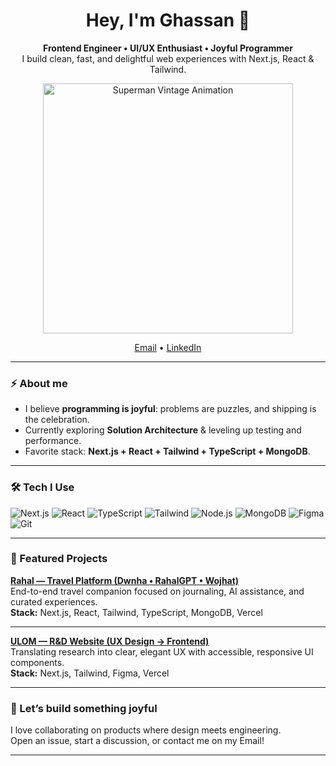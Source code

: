 <!-- Profile Header -->
<h1 align="center">Hey, I'm Ghassan 👋</h1>
<p align="center">
  <b>Frontend Engineer • UI/UX Enthusiast • Joyful Programmer</b><br/>
  I build clean, fast, and delightful web experiences with Next.js, React & Tailwind.
</p>

<!-- Programming GIF -->
<p align="center">
  <img src="https://media.giphy.com/media/10bKPDUM5H7m7u/giphy.gif" width="400" alt="Superman Vintage Animation">
</p>

<p align="center">
  <a href="mailto:eng.ghassanebbi@gmail.com">Email</a> •
  <a href="https://www.linkedin.com/in/ghassan-ebbi" target="_blank">LinkedIn</a> 
</p>

---

### ⚡ About me
- I believe **programming is joyful**: problems are puzzles, and shipping is the celebration.
- Currently exploring **Solution Architecture** & leveling up testing and performance.
- Favorite stack: **Next.js + React + Tailwind + TypeScript + MongoDB**.

---

### 🛠️ Tech I Use
<p>
  <img alt="Next.js" src="https://img.shields.io/badge/Next.js-000?logo=nextdotjs&logoColor=fff" />
  <img alt="React" src="https://img.shields.io/badge/React-20232A?logo=react" />
  <img alt="TypeScript" src="https://img.shields.io/badge/TypeScript-3178C6?logo=typescript&logoColor=fff" />
  <img alt="Tailwind" src="https://img.shields.io/badge/Tailwind-0ea5e9?logo=tailwindcss&logoColor=fff" />
  <img alt="Node.js" src="https://img.shields.io/badge/Node.js-43853D?logo=nodedotjs&logoColor=fff" />
  <img alt="MongoDB" src="https://img.shields.io/badge/MongoDB-116149?logo=mongodb&logoColor=fff" />
  <img alt="Figma" src="https://img.shields.io/badge/Figma-1ABCFE?logo=figma&logoColor=fff" />
  <img alt="Git" src="https://img.shields.io/badge/Git-F05032?logo=git&logoColor=fff" />
</p>

---

### 🚀 Featured Projects

**[Rahal — Travel Platform (Dwnha • RahalGPT • Wojhat)](https://github.com/DevAlchemy/rahal)**  
End-to-end travel companion focused on journaling, AI assistance, and curated experiences.  
**Stack:** Next.js, React, Tailwind, TypeScript, MongoDB, Vercel

---

**[ULOM — R&D Website (UX Design → Frontend)](https://github.com/DevAlchemy/ulom-web)**  
Translating research into clear, elegant UX with accessible, responsive UI components.  
**Stack:** Next.js, Tailwind, Figma, Vercel

---

### 💬 Let’s build something joyful
I love collaborating on products where design meets engineering.  
Open an issue, start a discussion, or contact me on my Email!

---

